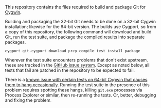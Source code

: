 This repository contains the files required to build and package Git for [Cygwin][].

Building and packaging the 32-bit Git needs to be done on a 32-bit Cygwin installation; likewise for the 64-bit version.  The builds use Cygport, so from a copy of this repository, the following command will download and build Git, run the test suite, and package the compiled results into separate packages.

    cygport git.cygport download prep compile test install package

Wherever the test suite encounters problems that don't exist upstream, these are tracked in the [GitHub issue system][GHIssues].  Except as noted below, all tests that fail are patched in the repository to be expected to fail.

There is a [known issue with certain tests on 64-bit Cygwin that causes them to hang occasionally][GHI7].  Running the test suite in the presence of this problem requires spotting these hangs, killing `git.exe` processes via Process Explorer or similar, then re-running the tests.  Or, better, debugging and fixing the problem.

[Cygwin]: http://www.cygwin.com
[GHIssues]: https://github.com/me-and/Cygwin-Git/issues
[GHI7]: https://github.com/me-and/Cygwin-Git/issues/7
